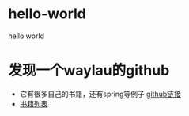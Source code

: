 # hello-world
hello world
# 发现一个waylau的github
* 它有很多自己的书籍，还有spring等例子 [github链接](https://github.com/waylau)
* [书籍列表](https://waylau.com/books/)
